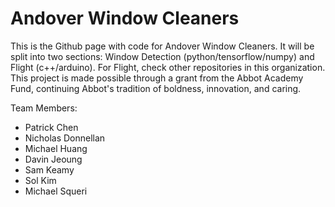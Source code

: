 # Andover Window Cleaners

This is the Github page with code for Andover Window Cleaners. 
It will be split into two sections: Window Detection (python/tensorflow/numpy) and Flight (c++/arduino). For Flight, check other repositories in this organization.
This project is made possible through a grant from the Abbot Academy Fund, continuing Abbot's tradition of boldness, innovation, and caring.

Team Members:
* Patrick Chen
* Nicholas Donnellan
* Michael Huang
* Davin Jeoung
* Sam Keamy
* Sol Kim
* Michael Squeri

